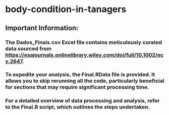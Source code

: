 # body-condition-in-tanagers


## Important Information:
### The Dados_Finais.csv Excel file contains meticulously curated data sourced from https://esajournals.onlinelibrary.wiley.com/doi/full/10.1002/ecy.2647.
### To expedite your analysis, the Final.RData file is provided. It allows you to skip rerunning all the code, particularly beneficial for sections that may require significant processing time.
### For a detailed overview of data processing and analysis, refer to the Final.R script, which outlines the steps undertaken.
